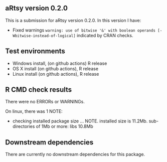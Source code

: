 ## aRtsy version 0.2.0
This is a submission for aRtsy version 0.2.0. In this version I have:

* Fixed warnings `warning: use of bitwise '&' with boolean operands [-Wbitwise-instead-of-logical]` indicated by CRAN checks.

## Test environments
* Windows install, (on github actions) R release
* OS X install (on github actions), R release
* Linux install (on github actions), R release

## R CMD check results
There were no ERRORs or WARNINGs.

On linux, there was 1 NOTE:

* checking installed package size ... NOTE. installed size is 11.2Mb. sub-directories of 1Mb or more: libs 10.8Mb

## Downstream dependencies
There are currently no downstream dependencies for this package.
